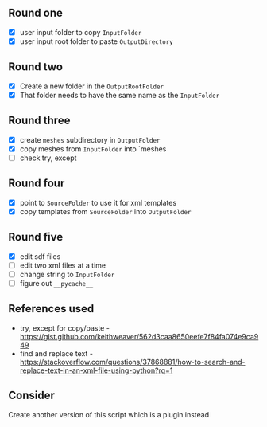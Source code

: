 ## Round one
- [x] user input folder to copy `InputFolder`
- [x] user input root folder to paste `OutputDirectory`

## Round two
- [x] Create a new folder in the `OutputRootFolder`
- [x] That folder needs to have the same name as the `InputFolder`

## Round three
- [x] create `meshes` subdirectory in `OutputFolder`
- [x] copy meshes from `InputFolder` into `meshes
- [ ] check try, except

## Round four
- [x] point to `SourceFolder` to use it for xml templates
- [x] copy templates from `SourceFolder` into `OutputFolder`

## Round five
- [x] edit sdf files
- [ ] edit two xml files at a time
- [ ] change string to `InputFolder`
- [ ] figure out `__pycache__`

## References used
- try, except for copy/paste - https://gist.github.com/keithweaver/562d3caa8650eefe7f84fa074e9ca949
- find and replace text - https://stackoverflow.com/questions/37868881/how-to-search-and-replace-text-in-an-xml-file-using-python?rq=1

## Consider
Create another version of this script which is a plugin instead